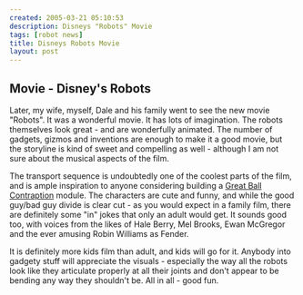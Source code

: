 ```yaml
---
created: 2005-03-21 05:10:53
description: Disneys "Robots" Movie
tags: [robot news]
title: Disneys Robots Movie
layout: post
---
```

## Movie - Disney's Robots

Later, my wife, myself, Dale and his family went to see the new movie "Robots". It was a wonderful movie. It has lots of imagination. The robots themselves look great - and are wonderfully animated. The number of gadgets, gizmos and inventions are enough to make it a good movie, but the storyline is kind of sweet and compelling as well - although I am not sure about the musical aspects of the film.

The transport sequence is undoubtedly one of the coolest parts of the film, and is ample inspiration to anyone considering building a [Great Ball Contraption](/wiki/great_ball_contraption.html "Great Ball Contraption") module. The characters are cute and funny, and while the good guy/bad guy divide is clear cut - as you would expect in a family film, there are definitely some "in" jokes that only an adult would get. It sounds good too, with voices from the likes of  Hale Berry, Mel Brooks, Ewan McGregor and the ever amusing Robin Williams as Fender.

It is definitely more kids film than adult, and kids will go for it. Anybody into gadgety stuff will appreciate the visuals - especially the way all the robots look like they articulate properly at all their joints and don't appear to be bending any way they shouldn't be. All in all - good fun.
